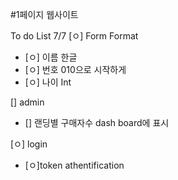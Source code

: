 #1페이지 웹사이트

To do List
7/7
[ㅇ] Form Format

- [ㅇ] 이름 한글
- [ㅇ] 번호 010으로 시작하게
- [ㅇ] 나이 Int

[] admin

- [] 랜딩별 구매자수 dash board에 표시

[ㅇ] login

- [ㅇ]token athentification
